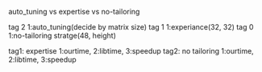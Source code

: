 
auto_tuning vs expertise vs no-tailoring

tag 2
1:auto_tuning(decide by matrix size)
tag 1
1:experiance(32, 32)
tag 0
1:no-tailoring stratge(48, height)

tag1: expertise
1:ourtime, 2:libtime, 3:speedup
tag2: no tailoring
1:ourtime, 2:libtime, 3:speedup
